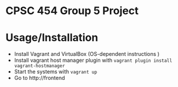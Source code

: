 # CPSC 454 Group 5 Project

# Usage/Installation
- Install Vagrant and VirtualBox (OS-dependent instructions )
- Install vagrant host manager plugin with ```vagrant plugin install vagrant-hostmanager```
- Start the systems with ```vagrant up```
- Go to http://frontend
